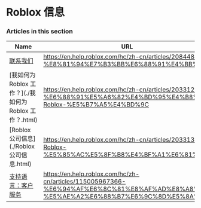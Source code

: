 # Roblox 信息  
### Articles in this section
Name|URL
-|-
[联系我们](./联系我们.html) |https://en.help.roblox.com/hc/zh-cn/articles/208448546-%E8%81%94%E7%B3%BB%E6%88%91%E4%BB%AC
[我如何为 Roblox 工作？](./我如何为 Roblox 工作？.html) |https://en.help.roblox.com/hc/zh-cn/articles/203312430-%E6%88%91%E5%A6%82%E4%BD%95%E4%B8%BA-Roblox-%E5%B7%A5%E4%BD%9C
[Roblox 公司信息](./Roblox 公司信息.html) |https://en.help.roblox.com/hc/zh-cn/articles/203313370-Roblox-%E5%85%AC%E5%8F%B8%E4%BF%A1%E6%81%AF
[支持语言：客户服务](./支持语言：客户服务.html) |https://en.help.roblox.com/hc/zh-cn/articles/115005967366-%E6%94%AF%E6%8C%81%E8%AF%AD%E8%A8%80-%E5%AE%A2%E6%88%B7%E6%9C%8D%E5%8A%A1